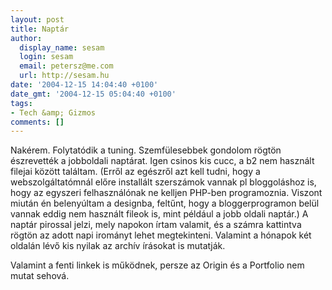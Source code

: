 ```yaml
---
layout: post
title: Naptár
author:
  display_name: sesam
  login: sesam
  email: petersz@me.com
  url: http://sesam.hu
date: '2004-12-15 14:04:40 +0100'
date_gmt: '2004-12-15 05:04:40 +0100'
tags:
- Tech &amp; Gizmos
comments: []
---
```


Nakérem. Folytatódik a tuning. Szemfülesebbek gondolom rögtön észrevették a jobboldali naptárat. Igen csinos kis cucc, a b2 nem használt filejai között találtam. (Erről az egészről azt kell tudni, hogy a webszolgáltatómnál előre installált szerszámok vannak pl bloggoláshoz is, hogy az egyszeri felhasználónak ne kelljen PHP-ben programoznia. Viszont miután én belenyúltam a designba, feltűnt, hogy a bloggerprogramon belül vannak eddig nem használt fileok is, mint például a jobb oldali naptár.) A naptár pirossal jelzi, mely napokon írtam valamit, és a számra kattintva rögtön az adott napi irományt lehet megtekinteni. Valamint a hónapok két oldalán lévő kis nyilak az archív írásokat is mutatják.

Valamint a fenti linkek is működnek, persze az Origin és a Portfolio nem mutat sehová.
